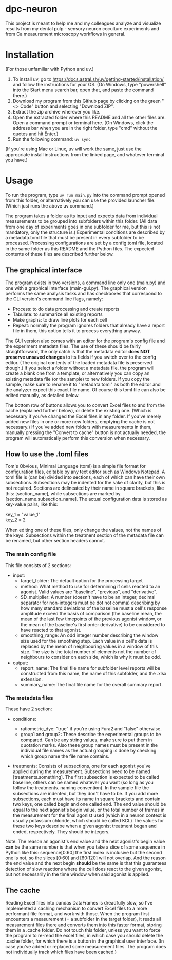 # dpc-neuron

This project is meant to help me and my colleagues analyze and visualize results from my dental pulp - sensory neuron coculture experiments and from Ca measurement microscopy workflows in general.

# Installation
(For those unfamiliar with Python and uv.)
1. To install uv, go to https://docs.astral.sh/uv/getting-started/installation/ and follow the instructions for your OS. (On Windows, type "powershell" into the Start menu search bar, open that, and paste the command there.)
2. Download my program from this Github page by clicking on the green "<> Code" button and selecting "Download ZIP".
3. Extract the zip archive wherever you like.
4. Open the extracted folder where this README and all the other files are. Open a command prompt or terminal here. (On Windows, click the address bar when you are in the right folder, type "cmd" without the quotes and hit Enter.)
5. Run the following command: `uv sync`

(If you're using Mac or Linux, uv will work the same, just use the appropriate install instructions from the linked page, and whatever terminal you have.)

# Usage
To run the program, type `uv run main.py` into the command prompt opened from this folder, or alternatively you can use the provided launcher file. (Which just runs the above uv command.)

The program takes a folder as its input and expects data from individual measurements to be grouped into subfolders within this folder. (All data from one day of experiments goes in one subfolder for me, but this is not mandatory, only the structure is.) Experimental conditions are described by a metadata.toml file that must be present in every subfolder to be processed. Processing configurations are set by a config.toml file, located in the same folder as this README and the Python files. The expected contents of these files are described further below.

## The graphical interface
The program exists in two versions, a command line only one (main.py) and one with a graphical interface (main-gui.py). The graphical version performs the same analysis tasks and has checkboxes that correspond to the CLI version's command line flags, namely:
- Process: to do data processing and create reports
- Tabulate: to summarize all existing reports
- Make graphs: to draw line plots for each cell
- Repeat: normally the program ignores folders that already have a report file in them, this option tells it to process everything anyway.

The GUI version also comes with an editor for the program's config file and the experiment metadata files. The use of these should be fairly straightforward, the only catch is that the metadata editor **does NOT preserve unsaved changes** to its fields if you switch over to the config editor. (The original contents of the loaded metadata file is preserved though.) If you select a folder without a metadata file, the program will create a blank one from a template, or alternatively you can copy an existing metadata file (or the sample) to new folders. If you copy the sample, make sure to rename it to "metadata.toml" as both the editor and the analyzer expect this exact file name. Of course this toml file can also be edited manually, as detailed below.

The bottom row of buttons allows you to convert Excel files to and from the cache (explained further below), or delete the existing one. (Which is necessary if you've changed the Excel files in any folder. If you've merely added new files in one or more new folders, emptying the cache is not necessary.) If you've added new folders with measurements in them, manually pressing the "Convert to cache" button is not actually needed, the program will automatically perform this conversion when necessary.

## How to use the .toml files
Tom's Obvious, Minimal Language (toml) is a simple file format for configuration files, editable by any text editor such as Windows Notepad. A toml file is (can be) divided into sections, each of which can have their own subsections. Subsections may be indented for the sake of clarity, but this is not required. Sections are delineated by their name in square brackets, like this: [section_name], while subsections are marked by [section_name.subsection_name]. The actual configuration data is stored as key-value pairs, like this:

key_1 = "value_1"  
key_2 = 2

When editing one of these files, only change the values, not the names of the keys. Subsections within the treatment section of the metadata file can be renamed, but other section headers cannot.

### The main config file
This file consists of 2 sections:
- input:
    - target_folder: The default option for the processing target
    - method: What method to use for determining if cells reacted to an agonist. Valid values are "baseline", "previous", and "derivative".
    - SD_multiplier: A number (doesn't have to be an integer, decimal separator for non-integers must be dot not comma) describing by how many standard deviations of the baseline must a cell's response amplitude exceed the basis of comparison (the baseline mean, the mean of the last few timepoints of the previous agonist window, or the mean of the baseline's first order derivative) to be considered to have reacted to that agonist.
    - smoothing_range: An odd integer number describing the window size used for the smoothing step. Each value in a cell's data is replaced by the mean of neighbouring values in a window of this size. The size is the total number of elements not the number of neighbours to consider on each side, which is why it must be odd.
- output:
    - report_name: The final file name for subfolder level reports will be constructed from this name, the name of this subfolder, and the .xlsx extension.
    - summary_name: The final file name for the overall summary report.

### The metadata files
These have 2 section:
- conditions:
    - ratiometric_dye: "true" if you're using Fura2 and "false" otherwise.
    - group1 and group2: These describe the experimental groups to be compared. Can be any string values, make sure to put them in quotation marks. Also these group names must be present in the individual file names as the actual grouping is done by checking which group name the file name contains.

- treatments: Consists of subsections, one for each agonist you've applied during the measurement. Subsections need to be named [treatments.something]. The first subsection is expected to be called baseline, others can be named whatever you want (so long as you follow the treatments. naming convention). In the sample file the subsections are indented, but they don't have to be. If you add more subsections, each must have its name in square brackets and contain two keys, one called begin and one called end. The end value should be equal to the next agonist's begin value, or the total number of frames in the measurement for the final agonist used (which in a neuron context is usually potassium chloride, which should be called KCl.) The values for these two keys describe when a given agonist treatment began and ended, respectively. They should be integers.

Note: The reason an agonist's end value and the next agonist's begin value **can** be the same number is that when you take a slice of some sequence in Python like this: sequence[0:60] the first index is inclusive but the second one is not, so the slices [0:60] and [60:120] will not overlap. And the reason the end value and the next begin **should** be the same is that this guarantees detection of slow reactions where the cell does react to the given agonist, but not necessarily in the time window when said agonist is applied.

## The cache
Reading Excel files into pandas DataFrames is dreadfully slow, so I've implemented a caching mechanism to convert Excel files to a more performant file format, and work with those. When the program first encounters a measurement (= a subfolder in the target folder), it reads all measurement files there and converts them into this faster format, storing them in a .cache folder. Do not touch this folder, unless you want to force the program to re-read the excel files, in which case you should delete the .cache folder, for which there is a button in the graphical user interface. (In case you've added or replaced some measurement files. The program does not individually track which files have been cached.)